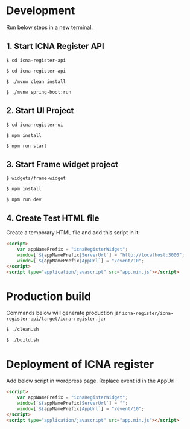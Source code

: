 # Development
Run below steps in a new terminal.

## 1. Start ICNA Register API
`$ cd icna-register-api`

`$ cd icna-register-api`

`$ ./mvnw clean install`

`$ ./mvnw spring-boot:run`

## 2. Start UI Project

`$ cd icna-register-ui`

`$ npm install`

`$ npm run start`

## 3. Start Frame widget project

`$ widgets/frame-widget`

`$ npm install`

`$ npm run dev`

## 4. Create Test HTML file
Create a temporary HTML file and add this script in it:

```html
<script>
    var appNamePrefix = "icnaRegisterWidget";
    window[`${appNamePrefix}ServerUrl`] = "http://localhost:3000";
    window[`${appNamePrefix}AppUrl`] = "/event/10";
</script>
<script type="application/javascript" src="app.min.js"></script>

```

# Production build

Commands below will generate production jar `icna-register/icna-register-api/target/icna-register.jar`

`$ ./clean.sh`

`$ ./build.sh`


# Deployment of ICNA register
Add below script in wordpress page.
Replace event id in the AppUrl
````html
<script>
    var appNamePrefix = "icnaRegisterWidget";
    window[`${appNamePrefix}ServerUrl`] = "";
    window[`${appNamePrefix}AppUrl`] = "/event/10";
</script>
<script type="application/javascript" src="app.min.js"></script>
````